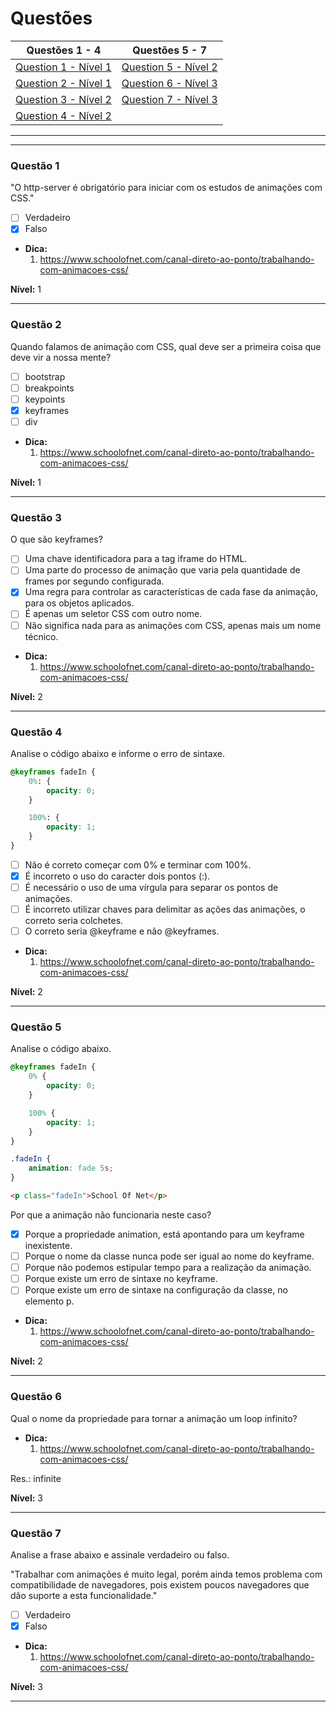 # Questões

| Questões 1 - 4            | Questões 5 - 7             |
|---------------------------|-----------------------------|
| [Question 1 - Nível 1][1] | [Question 5 - Nível 2][5]   |  
| [Question 2 - Nível 1][2] | [Question 6 - Nível 3][6]   |  
| [Question 3 - Nível 2][3] | [Question 7 - Nível 3][7]   |  
| [Question 4 - Nível 2][4] |                             |  

***

[1]:#questão-1
[2]:#questão-2
[3]:#questão-3
[4]:#questão-4
[5]:#questão-5
[6]:#questão-6
[7]:#questão-7

***

### Questão 1 

"O http-server é obrigatório para iniciar com os estudos de animações com CSS."

- [ ] Verdadeiro
- [x] Falso

* **Dica:**
    1. <https://www.schoolofnet.com/canal-direto-ao-ponto/trabalhando-com-animacoes-css/> 

**Nível:** 1         
    
***

### Questão 2 

Quando falamos de animação com CSS, qual deve ser a primeira coisa que deve vir a nossa mente?

- [ ] bootstrap
- [ ] breakpoints
- [ ] keypoints
- [x] keyframes
- [ ] div

* **Dica:**
    1. <https://www.schoolofnet.com/canal-direto-ao-ponto/trabalhando-com-animacoes-css/> 

**Nível:** 1         
    
***

### Questão 3 

O que são keyframes?

- [ ] Uma chave identificadora para a tag iframe do HTML.
- [ ] Uma parte do processo de animação que varia pela quantidade de frames por segundo configurada.
- [x] Uma regra para controlar as características de cada fase da animação, para os objetos aplicados.
- [ ] É apenas um seletor CSS com outro nome.
- [ ] Não significa nada para as animações com CSS, apenas mais um nome técnico.

* **Dica:**
    1. <https://www.schoolofnet.com/canal-direto-ao-ponto/trabalhando-com-animacoes-css/> 

**Nível:** 2         
    
***

### Questão 4 

Analise o código abaixo e informe o erro de sintaxe.

```css
@keyframes fadeIn {
    0%: {
        opacity: 0;
    }

    100%: {
        opacity: 1;
    }
}
```

- [ ] Não é correto começar com 0% e terminar com 100%.
- [x] É incorreto o uso do caracter dois pontos (:).
- [ ] É necessário o uso de uma vírgula para separar os pontos de animações.
- [ ] É incorreto utilizar chaves para delimitar as ações das animações, o correto seria colchetes.
- [ ] O correto seria @keyframe e não @keyframes.

* **Dica:**
    1. <https://www.schoolofnet.com/canal-direto-ao-ponto/trabalhando-com-animacoes-css/> 

**Nível:** 2        
    
***

### Questão 5 

Analise o código abaixo.

```css
@keyframes fadeIn {
    0% {
        opacity: 0;
    }

    100% {
        opacity: 1;
    }
}

.fadeIn {
    animation: fade 5s;
}
```

```html
<p class="fadeIn">School Of Net</p>
```

Por que a animação não funcionaria neste caso?

- [x] Porque a propriedade animation, está apontando para um keyframe inexistente.
- [ ] Porque o nome da classe nunca pode ser igual ao nome do keyframe.
- [ ] Porque não podemos estipular tempo para a realização da animação.
- [ ] Porque existe um erro de sintaxe no keyframe.
- [ ] Porque existe um erro de sintaxe na configuração da classe, no elemento p.

* **Dica:**
    1. <https://www.schoolofnet.com/canal-direto-ao-ponto/trabalhando-com-animacoes-css/> 

**Nível:** 2        
    
***

### Questão 6

Qual o nome da propriedade para tornar a animação um loop infinito?

* **Dica:**
    1. <https://www.schoolofnet.com/canal-direto-ao-ponto/trabalhando-com-animacoes-css/>

Res.: infinite

**Nível:** 3

***

### Questão 7

Analise a frase abaixo e assinale verdadeiro ou falso.

"Trabalhar com animações é muito legal, porém ainda temos problema com compatibilidade de navegadores, pois existem poucos navegadores que dão suporte a esta funcionalidade."

- [ ] Verdadeiro
- [x] Falso

* **Dica:**
    1. <https://www.schoolofnet.com/canal-direto-ao-ponto/trabalhando-com-animacoes-css/>

**Nível:** 3

***